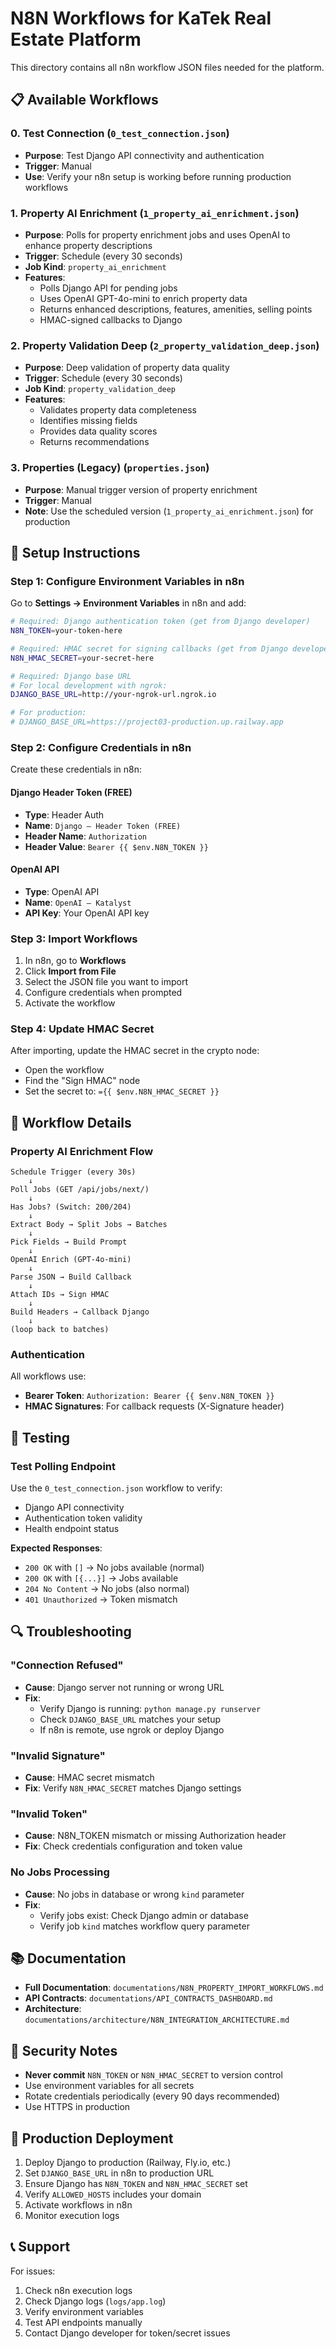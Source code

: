 # N8N Workflows for KaTek Real Estate Platform

This directory contains all n8n workflow JSON files needed for the platform.

## 📋 Available Workflows

### 0. Test Connection (`0_test_connection.json`)
- **Purpose**: Test Django API connectivity and authentication
- **Trigger**: Manual
- **Use**: Verify your n8n setup is working before running production workflows

### 1. Property AI Enrichment (`1_property_ai_enrichment.json`)
- **Purpose**: Polls for property enrichment jobs and uses OpenAI to enhance property descriptions
- **Trigger**: Schedule (every 30 seconds)
- **Job Kind**: `property_ai_enrichment`
- **Features**: 
  - Polls Django API for pending jobs
  - Uses OpenAI GPT-4o-mini to enrich property data
  - Returns enhanced descriptions, features, amenities, selling points
  - HMAC-signed callbacks to Django

### 2. Property Validation Deep (`2_property_validation_deep.json`)
- **Purpose**: Deep validation of property data quality
- **Trigger**: Schedule (every 30 seconds)
- **Job Kind**: `property_validation_deep`
- **Features**:
  - Validates property data completeness
  - Identifies missing fields
  - Provides data quality scores
  - Returns recommendations

### 3. Properties (Legacy) (`properties.json`)
- **Purpose**: Manual trigger version of property enrichment
- **Trigger**: Manual
- **Note**: Use the scheduled version (`1_property_ai_enrichment.json`) for production

## 🔧 Setup Instructions

### Step 1: Configure Environment Variables in n8n

Go to **Settings → Environment Variables** in n8n and add:

```bash
# Required: Django authentication token (get from Django developer)
N8N_TOKEN=your-token-here

# Required: HMAC secret for signing callbacks (get from Django developer)
N8N_HMAC_SECRET=your-secret-here

# Required: Django base URL
# For local development with ngrok:
DJANGO_BASE_URL=http://your-ngrok-url.ngrok.io

# For production:
# DJANGO_BASE_URL=https://project03-production.up.railway.app
```

### Step 2: Configure Credentials in n8n

Create these credentials in n8n:

#### Django Header Token (FREE)
- **Type**: Header Auth
- **Name**: `Django – Header Token (FREE)`
- **Header Name**: `Authorization`
- **Header Value**: `Bearer {{ $env.N8N_TOKEN }}`

#### OpenAI API
- **Type**: OpenAI API
- **Name**: `OpenAI – Katalyst`
- **API Key**: Your OpenAI API key

### Step 3: Import Workflows

1. In n8n, go to **Workflows**
2. Click **Import from File**
3. Select the JSON file you want to import
4. Configure credentials when prompted
5. Activate the workflow

### Step 4: Update HMAC Secret

After importing, update the HMAC secret in the crypto node:
- Open the workflow
- Find the "Sign HMAC" node
- Set the secret to: `={{ $env.N8N_HMAC_SECRET }}`

## 📝 Workflow Details

### Property AI Enrichment Flow

```
Schedule Trigger (every 30s)
    ↓
Poll Jobs (GET /api/jobs/next/)
    ↓
Has Jobs? (Switch: 200/204)
    ↓
Extract Body → Split Jobs → Batches
    ↓
Pick Fields → Build Prompt
    ↓
OpenAI Enrich (GPT-4o-mini)
    ↓
Parse JSON → Build Callback
    ↓
Attach IDs → Sign HMAC
    ↓
Build Headers → Callback Django
    ↓
(loop back to batches)
```

### Authentication

All workflows use:
- **Bearer Token**: `Authorization: Bearer {{ $env.N8N_TOKEN }}`
- **HMAC Signatures**: For callback requests (X-Signature header)

## 🧪 Testing

### Test Polling Endpoint

Use the `0_test_connection.json` workflow to verify:
- Django API connectivity
- Authentication token validity
- Health endpoint status

**Expected Responses**:
- `200 OK` with `[]` → No jobs available (normal)
- `200 OK` with `[{...}]` → Jobs available
- `204 No Content` → No jobs (also normal)
- `401 Unauthorized` → Token mismatch

## 🔍 Troubleshooting

### "Connection Refused"
- **Cause**: Django server not running or wrong URL
- **Fix**: 
  - Verify Django is running: `python manage.py runserver`
  - Check `DJANGO_BASE_URL` matches your setup
  - If n8n is remote, use ngrok or deploy Django

### "Invalid Signature"
- **Cause**: HMAC secret mismatch
- **Fix**: Verify `N8N_HMAC_SECRET` matches Django settings

### "Invalid Token"
- **Cause**: N8N_TOKEN mismatch or missing Authorization header
- **Fix**: Check credentials configuration and token value

### No Jobs Processing
- **Cause**: No jobs in database or wrong `kind` parameter
- **Fix**: 
  - Verify jobs exist: Check Django admin or database
  - Verify job `kind` matches workflow query parameter

## 📚 Documentation

- **Full Documentation**: `documentations/N8N_PROPERTY_IMPORT_WORKFLOWS.md`
- **API Contracts**: `documentations/API_CONTRACTS_DASHBOARD.md`
- **Architecture**: `documentations/architecture/N8N_INTEGRATION_ARCHITECTURE.md`

## 🔐 Security Notes

- **Never commit** `N8N_TOKEN` or `N8N_HMAC_SECRET` to version control
- Use environment variables for all secrets
- Rotate credentials periodically (every 90 days recommended)
- Use HTTPS in production

## 🚀 Production Deployment

1. Deploy Django to production (Railway, Fly.io, etc.)
2. Set `DJANGO_BASE_URL` in n8n to production URL
3. Ensure Django has `N8N_TOKEN` and `N8N_HMAC_SECRET` set
4. Verify `ALLOWED_HOSTS` includes your domain
5. Activate workflows in n8n
6. Monitor execution logs

## 📞 Support

For issues:
1. Check n8n execution logs
2. Check Django logs (`logs/app.log`)
3. Verify environment variables
4. Test API endpoints manually
5. Contact Django developer for token/secret issues

